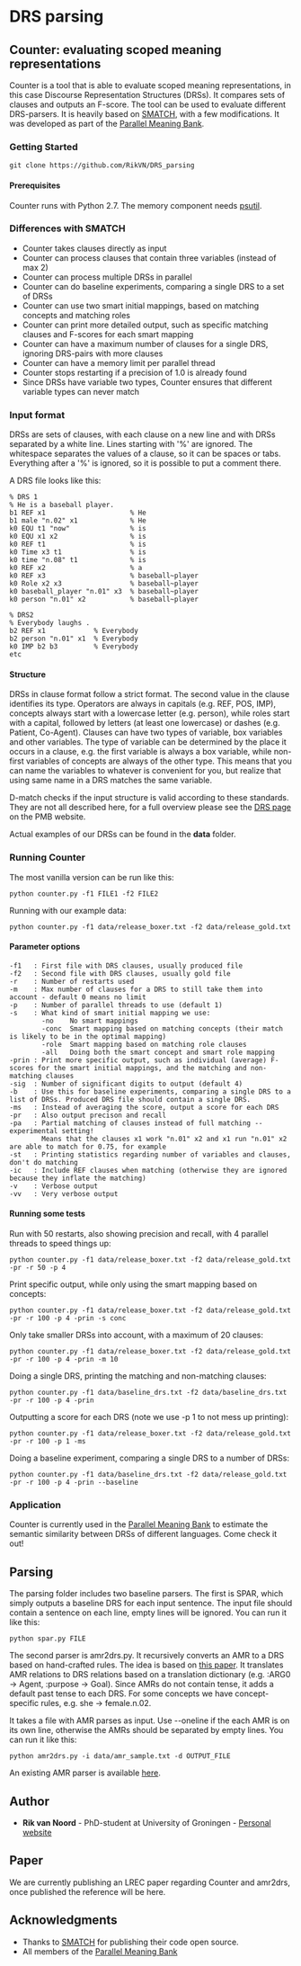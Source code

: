 # DRS parsing

## Counter: evaluating scoped meaning representations

Counter is a tool that is able to evaluate scoped meaning representations, in this case Discourse Representation Structures (DRSs). It compares sets of clauses and outputs an F-score. The tool can be used to evaluate different DRS-parsers.
It is heavily based on [SMATCH](https://github.com/snowblink14/smatch), with a few modifications. It was developed as part of the [Parallel Meaning Bank](http:/pmb.let.rug.nl).

### Getting Started

```
git clone https://github.com/RikVN/DRS_parsing
```

#### Prerequisites

Counter runs with Python 2.7. The memory component needs [psutil](https://pypi.python.org/pypi/psutil).

### Differences with SMATCH ###

* Counter takes clauses directly as input
* Counter can process clauses that contain three variables (instead of max 2)
* Counter can process multiple DRSs in parallel
* Counter can do baseline experiments, comparing a single DRS to a set of DRSs
* Counter can use two smart initial mappings, based on matching concepts and matching roles
* Counter can print more detailed output, such as specific matching clauses and F-scores for each smart mapping
* Counter can have a maximum number of clauses for a single DRS, ignoring DRS-pairs with more clauses
* Counter can have a memory limit per parallel thread
* Counter stops restarting if a precision of 1.0 is already found
* Since DRSs have variable two types, Counter ensures that different variable types can never match

### Input format ###

DRSs are sets of clauses, with each clause on a new line and with DRSs separated by a white line. Lines starting with '%' are ignored. The whitespace separates the values of a clause, so it can be spaces or tabs. Everything after a '%' is ignored, so it is possible to put a comment there.

A DRS file looks like this:

```
% DRS 1
% He is a baseball player.
b1 REF x1                     % He 
b1 male "n.02" x1             % He 
k0 EQU t1 "now"               % is 
k0 EQU x1 x2                  % is 
k0 REF t1                     % is 
k0 Time x3 t1                 % is 
k0 time "n.08" t1             % is 
k0 REF x2                     % a 
k0 REF x3                     % baseball~player 
k0 Role x2 x3                 % baseball~player 
k0 baseball_player "n.01" x3  % baseball~player 
k0 person "n.01" x2           % baseball~player

% DRS2
% Everybody laughs .
b2 REF x1            % Everybody 
b2 person "n.01" x1  % Everybody 
k0 IMP b2 b3         % Everybody 
etc
```

#### Structure ####

DRSs in clause format follow a strict format. The second value in the clause identifies its type. Operators are always in capitals (e.g. REF, POS, IMP), concepts always start with a lowercase letter (e.g. person), while roles start with a capital, followed by letters (at least one lowercase) or dashes (e.g. Patient, Co-Agent). Clauses can have two types of variable, box variables and other variables. The type of variable can be determined by the place it occurs in a clause, e.g. the first variable is always a box variable, while non-first variables of concepts are always of the other type. This means that you can name the variables to whatever is convenient for you, but realize that using same name in a DRS matches the same variable.

D-match checks if the input structure is valid according to these standards. They are not all described here, for a full overview please see the [DRS page](http://pmb.let.rug.nl/drs.php) on the PMB website.

Actual examples of our DRSs can be found in the **data** folder.

### Running Counter

The most vanilla version can be run like this:

```
python counter.py -f1 FILE1 -f2 FILE2
```

Running with our example data:

```
python counter.py -f1 data/release_boxer.txt -f2 data/release_gold.txt
```

#### Parameter options ####

```
-f1   : First file with DRS clauses, usually produced file
-f2   : Second file with DRS clauses, usually gold file
-r    : Number of restarts used
-m    : Max number of clauses for a DRS to still take them into account - default 0 means no limit
-p    : Number of parallel threads to use (default 1)
-s    : What kind of smart initial mapping we use:
	    -no    No smart mappings
	    -conc  Smart mapping based on matching concepts (their match is likely to be in the optimal mapping)
	    -role  Smart mapping based on matching role clauses
	    -all   Doing both the smart concept and smart role mapping
-prin : Print more specific output, such as individual (average) F-scores for the smart initial mappings, and the matching and non-matching clauses
-sig  : Number of significant digits to output (default 4)
-b    : Use this for baseline experiments, comparing a single DRS to a list of DRSs. Produced DRS file should contain a single DRS.
-ms   : Instead of averaging the score, output a score for each DRS
-pr   : Also output precison and recall
-pa   : Partial matching of clauses instead of full matching -- experimental setting!
        Means that the clauses x1 work "n.01" x2 and x1 run "n.01" x2 are able to match for 0.75, for example
-st   : Printing statistics regarding number of variables and clauses, don't do matching
-ic   : Include REF clauses when matching (otherwise they are ignored because they inflate the matching)
-v    : Verbose output
-vv   : Very verbose output 
```

#### Running some tests ####

Run with 50 restarts, also showing precision and recall, with 4 parallel threads to speed things up:

```
python counter.py -f1 data/release_boxer.txt -f2 data/release_gold.txt -pr -r 50 -p 4
```

Print specific output, while only using the smart mapping based on concepts:

```
python counter.py -f1 data/release_boxer.txt -f2 data/release_gold.txt -pr -r 100 -p 4 -prin -s conc
```

Only take smaller DRSs into account, with a maximum of 20 clauses:

```
python counter.py -f1 data/release_boxer.txt -f2 data/release_gold.txt -pr -r 100 -p 4 -prin -m 10
```

Doing a single DRS, printing the matching and non-matching clauses:

```
python counter.py -f1 data/baseline_drs.txt -f2 data/baseline_drs.txt -pr -r 100 -p 4 -prin
```

Outputting a score for each DRS (note we use -p 1 to not mess up printing):

```
python counter.py -f1 data/release_boxer.txt -f2 data/release_gold.txt -pr -r 100 -p 1 -ms
```

Doing a baseline experiment, comparing a single DRS to a number of DRSs:

```
python counter.py -f1 data/baseline_drs.txt -f2 data/release_gold.txt -pr -r 100 -p 4 -prin --baseline
```

### Application ###

Counter is currently used in the [Parallel Meaning Bank](http://pmb.let.rug.nl/explorer/explore.php) to estimate the semantic similarity between DRSs of different languages. Come check it out!

## Parsing

The parsing folder includes two baseline parsers. The first is SPAR, which simply outputs a baseline DRS for each input sentence. The input file should contain a sentence on each line, empty lines will be ignored. You can run it like this:

```
python spar.py FILE
```

The second parser is amr2drs.py. It recursively converts an AMR to a DRS based on hand-crafted rules. The idea is based on [this paper](http://www.anthology.aclweb.org/J/J16/J16-3006.pdf). It translates AMR relations to DRS relations based on a translation dictionary (e.g. :ARG0 -> Agent, :purpose -> Goal). Since AMRs do not contain tense, it adds a default past tense to each DRS. For some concepts we have concept-specific rules, e.g. she -> female.n.02.

It takes a file with AMR parses as input. Use --oneline if the each AMR is on its own line, otherwise the AMRs should be separated by empty lines. You can run it like this:

```
python amr2drs.py -i data/amr_sample.txt -d OUTPUT_FILE
``` 

An existing AMR parser is available [here](https://github.com/RikVN/AMR).

## Author

* **Rik van Noord** - PhD-student at University of Groningen - [Personal website](http://www.rikvannoord.nl)

## Paper ##

We are currently publishing an LREC paper regarding Counter and amr2drs, once published the reference will be here.

## Acknowledgments

* Thanks to [SMATCH](https://github.com/snowblink14/smatch) for publishing their code open source.
* All members of the [Parallel Meaning Bank](http://pmb.let.rug.nl)
